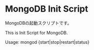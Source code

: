 MongoDB Init Script
=======

MongoDBの起動スクリプトです。

This is Init Script for MongoDB.

Usage: mongod {start|stop|restart|status}
